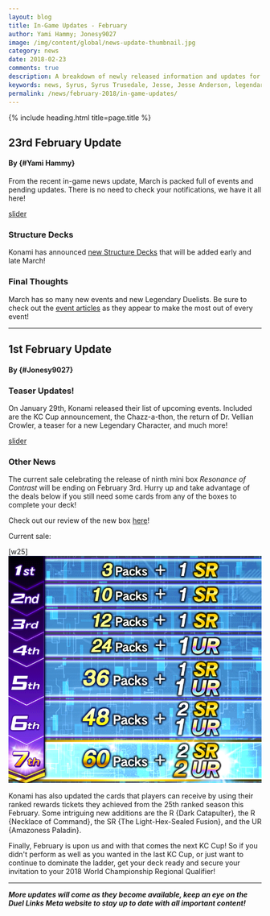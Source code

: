 ```yaml
---
layout: blog
title: In-Game Updates - February
author: Yami Hammy; Jonesy9027
image: /img/content/global/news-update-thumbnail.jpg
category: news
date: 2018-02-23
comments: true
description: A breakdown of newly released information and updates for you to look forward too.  
keywords: news, Syrus, Syrus Trusedale, Jesse, Jesse Anderson, legendary duelists, D.D. Tower, Duel-A-Thon, upcoming updates, KC Cup, nerf, Konami 
permalink: /news/february-2018/in-game-updates/
---
```


{% include heading.html title=page.title %}

## 23rd February Update
#### By {#Yami Hammy}

From the recent in-game news update, March is packed full of events and pending updates. There is no need to check your notifications, we have it all here!

[slider](/img/content/news/2018/02/in-game-updates/slider.jpg)

### Structure Decks
Konami has announced [new Structure Decks](/news/february-2018/datamined-discoveries/) that will be added early and late March!
  
### Final Thoughts
March has so many new events and new Legendary Duelists. Be sure to check out the [event articles](/farming-and-events/) as they appear to make the most out of every event!

---

## 1st February Update
#### By {#Jonesy9027}
  
### Teaser Updates!
On January 29th, Konami released their list of upcoming events. Included are the KC Cup announcement, the Chazz-a-thon, the return of Dr. Vellian Crowler, a teaser for a new Legendary Character, and much more!

[slider](/img/content/news/2018/02/in-game-updates/slider2.jpg)

### Other News
The current sale celebrating the release of ninth mini box *Resonance of Contrast* will be ending on February 3rd. Hurry up and take advantage of the deals below if you still need some cards from any of the boxes to complete your deck!

Check out our review of the new box [here](/box-reviews/resonance-of-contrast/)!

Current sale:

[w25]
![Jan24-Feb3 Sale](/img/content/news/2018/02/in-game-updates/sale.png)

Konami has also updated the cards that players can receive by using their ranked rewards tickets they achieved from the 25th ranked season this February. Some intriguing new additions are the R {Dark Catapulter}, the R {Necklace of Command}, the SR {The Light-Hex-Sealed Fusion}, and the UR {Amazoness Paladin}.

Finally, February is upon us and with that comes the next KC Cup! So if you didn't perform as well as you wanted in the last KC Cup, or just want to continue to dominate the ladder, get your deck ready and secure your invitation to your 2018 World Championship Regional Qualifier!

---

***More updates will come as they become available, keep an eye on the Duel Links Meta website to stay up to date with all important content!***
